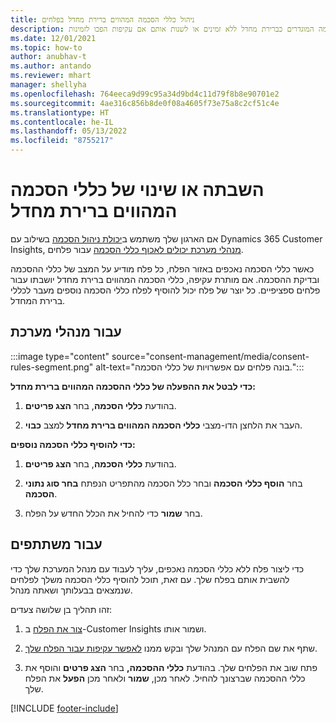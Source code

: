 ```yaml
---
title: ניהול כללי הסכמה המהווים ברירת מחדל בפלחים
description: עם יכולת ניהול ההסכמה, ניתן להפוך את כללי ההסכמה המוגדרים כברירת מחדל ללא זמינים או לשנות אותם אם עקיפות הפכו לזמינות.
ms.date: 12/01/2021
ms.topic: how-to
author: anubhav-t
ms.author: antando
ms.reviewer: mhart
manager: shellyha
ms.openlocfilehash: 764eeca9d99c95a34d9bd4c11d79f8b8e90701e2
ms.sourcegitcommit: 4ae316c856b8de0f08a4605f73e75a8c2cf51c4e
ms.translationtype: HT
ms.contentlocale: he-IL
ms.lasthandoff: 05/13/2022
ms.locfileid: "8755217"
---
```

# <a name="disable-or-change-default-consent-rules"></a>השבתה או שינוי של כללי הסכמה המהווים ברירת מחדל

אם הארגון שלך משתמש ב[יכולת ניהול הסכמה](consent-management/overview.md) בשילוב עם Dynamics 365 Customer Insights, [מנהלי מערכת יכולים לאכוף כללי הסכמה](activate-consent.md) עבור פלחים. 

כאשר כללי הסכמה נאכפים באזור הפלח, כל פלח מודיע על המצב של כללי ההסכמה ובדיקת ההסכמה. אם מותרת עקיפה, כללי הסכמה המהווים ברירת מחדל יושבתו עבור פלחים ספציפיים. כל יוצר של פלח יכול להוסיף לפלח כללי הסכמה נוספים מעבר לכללי ברירת המחדל. 

## <a name="for-administrators"></a>עבור מנהלי מערכת

:::image type="content" source="consent-management/media/consent-rules-segment.png" alt-text="בונה פלחים עם אפשרויות של כללי הסכמה.":::

**כדי לבטל את ההפעלה של כללי ההסכמה המהווים ברירת מחדל:**

1. בהודעת **כללי הסכמה**, בחר **הצג פריטים**. 

1. העבר את הלחצן הדו-מצבי **כללי הסכמה המהווים ברירת מחדל** למצב **כבוי**.

**כדי להוסיף כללי הסכמה נוספים:**

1. בהודעת **כללי הסכמה**, בחר **הצג פריטים**. 

1. בחר **הוסף כללי הסכמה** ובחר כלל הסכמה מהתפריט הנפתח **בחר סוג נתוני הסכמה**.

1. בחר **שמור** כדי להחיל את הכלל החדש על הפלח.

## <a name="for-contributors"></a>עבור משתתפים

כדי ליצור פלח ללא כללי הסכמה נאכפים, עליך לעבוד עם מנהל המערכת שלך כדי להשבית אותם בפלח שלך. עם זאת, תוכל להוסיף כללי הסכמה משלך לפלחים שנמצאים בבעלותך ושאתה מנהל.

זהו תהליך בן שלושה צעדים: 
1. [צור את הפלח](segments.md) ב-Customer Insights ושמור אותו. 

1. שתף את שם הפלח עם המנהל שלך ובקש ממנו [לאפשר עקיפות עבור הפלח שלך](activate-consent.md). 

1. פתח שוב את הפלחים שלך. בהודעת **כללי ההסכמה,** בחר **הצג פרטים** והוסף את כללי ההסכמה שברצונך להחיל. לאחר מכן, **שמור** ולאחר מכן **הפעל** את הפלח שלך.



[!INCLUDE [footer-include](includes/footer-banner.md)] 
